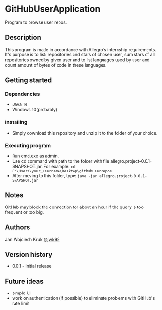 # GitHubUserApplication
Program to browse user repos.
## Description
This program is made in accordance with Allegro's internship requirements. It's purpose is to list: repositories and stars of chosen user, sum stars of all repositories owned by given user and to list languages used by user and count amount of bytes of code in these languages.
## Getting started
### Dependencies
- Java 14
- Windows 10(probably)
### Installing
- Simply download this repository and unzip it to the folder of your choice.
### Executing program
- Run cmd.exe as admin.
- Use cd command with path to the folder with file allegro.project-0.0.1-SNAPSHOT.jar. For example:
`cd C:\Users\your_username\Desktop\githubuserrepos`
- After moving to this folder, type: `java -jar allegro.project-0.0.1-SNAPSHOT.jar`
## Notes
GitHub may block the connection for about an hour if the query is too frequent or too big.
## Authors
Jan Wojciech Kruk
[@jwk99](https://github.com/jwk99)
## Version history
* 0.0.1 - initial release
## Future ideas
* simple UI
* work on authentication (if possible) to eliminate problems with GitHub's rate limit
